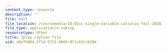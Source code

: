 ```yaml
---
content_type: resource
description: ''
file: null
file_location: /coursemedia/18-01sc-single-variable-calculus-fall-2010/e0e7b98d2f1d57139669071cb3ccb18d_PNTnmH6jsRI.vtt
file_type: application/x-subrip
resourcetype: Other
title: 3play caption file
uid: e0e7b98d-2f1d-5713-9669-071cb3ccb18d
---
```

